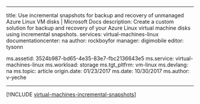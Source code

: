 
---
title: Use incremental snapshots for backup and recovery of unmanaged Azure Linux VM disks | Microsoft Docs
description: Create a custom solution for backup and recovery of your Azure Linux virtual machine disks using incremental snapshots.
services: virtual-machines-linux
documentationcenter: na
author: rockboyfor
manager: digimobile
editor: tysonn

ms.assetid: 3524b987-bd65-4e35-83e7-fbc2136643e5
ms.service: virtual-machines-linux
ms.workload: storage
ms.tgt_pltfrm: vm-linux
ms.devlang: na
ms.topic: article
origin.date: 01/23/2017
ms.date: 10/30/2017
ms.author: v-yeche

---
[!INCLUDE [virtual-machines-incremental-snapshots](../../../includes/virtual-machines-incremental-snapshots.md)]

